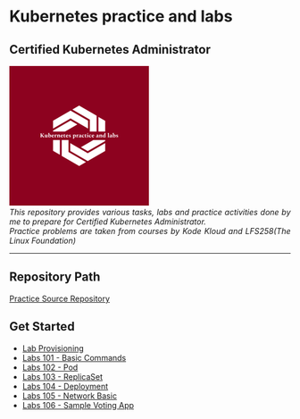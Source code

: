 <h1 align="justify">Kubernetes practice and labs</h1>
<h2 align="justify">Certified Kubernetes Administrator</h2>

<p align="justify">
  <img src="images/favicon.png" alt="favicon" width="250px" height="250px"/>
  <br>
  <i>This repository provides various tasks, labs and practice activities done by me to prepare for Certified Kubernetes Administrator.
    <br>Practice problems are taken from courses by Kode Kloud and LFS258(The Linux Foundation)</i>
  <br>
</p>
<hr/>

## Repository Path

[Practice Source Repository](https://github.com/bhushanpadhye/k8s-certification-practice.git)

## Get Started

- [Lab Provisioning](./lab-provisioning/README.md)
- [Labs 101 - Basic Commands](./labs-101-basic-commands/INDEX.md)
- [Labs 102 - Pod](./labs-102-pod/INDEX.md)
- [Labs 103 - ReplicaSet](./labs-103-replica-set/INDEX.md)
- [Labs 104 - Deployment](./labs-104-deployment/INDEX.md)
- [Labs 105 - Network Basic](./labs-105-network-basic/INDEX.md)
- [Labs 106 - Sample Voting App](./labs-106-sample-voting-app/README.md)